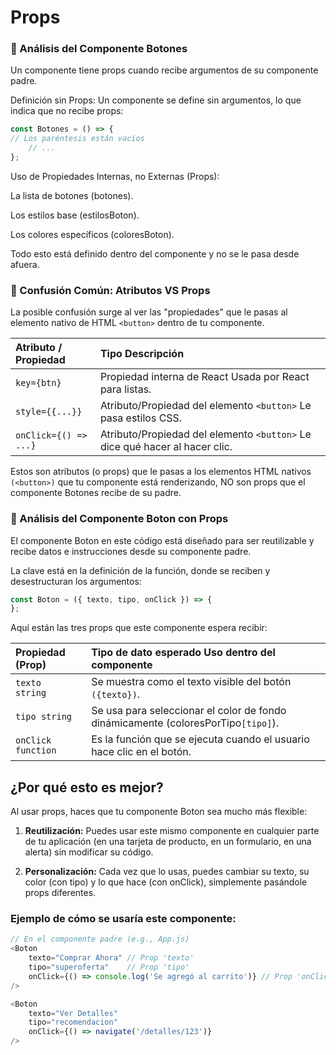 # Props

### 🧐 Análisis del Componente Botones

Un componente tiene props cuando recibe argumentos de su componente padre.

Definición sin Props: Un componente se define sin argumentos, lo que indica que no recibe props:

```JavaScript
const Botones = () => { 
// Los paréntesis están vacíos
    // ...
};

```

Uso de Propiedades Internas, no Externas (Props):

La lista de botones (botones).

Los estilos base (estilosBoton).

Los colores específicos (coloresBoton).

Todo esto está definido dentro del componente y no se le pasa desde afuera.

### 🤯 Confusión Común: Atributos VS Props

La posible confusión surge al ver las "propiedades" que le pasas al elemento nativo de HTML `<button>` dentro de tu componente.



| Atributo / Propiedad | Tipo	Descripción                           | 
| :--- | :--- | 
| `key={btn}` | Propiedad interna de React	Usada por React para listas.   | 
| `style={{...}} ` | Atributo/Propiedad del elemento `<button>`	Le pasa estilos CSS.   | 
| `onClick={() => ...}`| Atributo/Propiedad del elemento `<button>`	Le dice qué hacer al hacer clic. | 

Estos son atributos (o props) que le pasas a los elementos HTML nativos `(<button>)` que tu componente está renderizando, NO son props que el componente Botones recibe de su padre.

### 🧐 Análisis del Componente Boton con Props

El componente Boton en este código está diseñado para ser reutilizable y recibe datos e instrucciones desde su componente padre.

La clave está en la definición de la función, donde se reciben y desestructuran los argumentos:

```JavaScript
const Boton = ({ texto, tipo, onClick }) => {
};

```

Aquí están las tres props que este componente espera recibir:

| Propiedad (Prop)      | Tipo de dato esperado	Uso dentro del componente |
 :--- | :--- | 
| `texto	string`	      | Se muestra como el texto visible del botón `({texto})`. |
| `tipo	string`	        | Se usa para seleccionar el color de fondo dinámicamente (coloresPorTipo`[tipo]`). |
| `onClick	function`	  | Es la función que se ejecuta cuando el usuario hace clic en el botón. |

## ¿Por qué esto es mejor?

Al usar props, haces que tu componente Boton sea mucho más flexible:

1. **Reutilización:** Puedes usar este mismo componente en cualquier parte de tu aplicación (en una tarjeta de producto, en un formulario, en una alerta) sin modificar su código.

2. **Personalización:** Cada vez que lo usas, puedes cambiar su texto, su color (con tipo) y lo que hace (con onClick), simplemente pasándole props diferentes.

### Ejemplo de cómo se usaría este componente:

```JavaScript
// En el componente padre (e.g., App.js)
<Boton
    texto="Comprar Ahora" // Prop 'texto'
    tipo="superoferta"    // Prop 'tipo'
    onClick={() => console.log('Se agregó al carrito')} // Prop 'onClick'
/>

<Boton
    texto="Ver Detalles"
    tipo="recomendacion"
    onClick={() => navigate('/detalles/123')}
/>

```